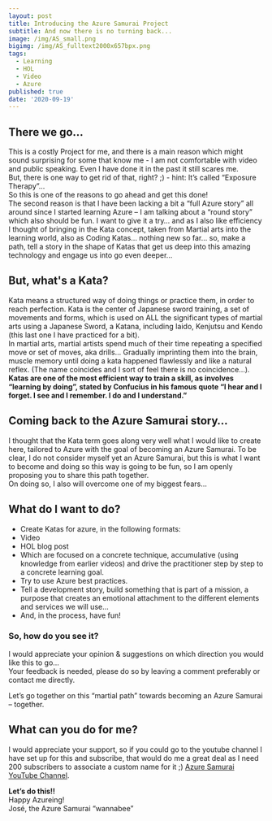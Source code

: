 ```yaml
---
layout: post
title: Introducing the Azure Samurai Project
subtitle: And now there is no turning back...
image: /img/AS_small.png
bigimg: /img/AS_fulltext2000x657bpx.png
tags:
  - Learning
  - HOL
  - Video
  - Azure
published: true
date: '2020-09-19'
---
```

   
## There we go...   
This is a costly Project for me, and there is a main reason which might sound surprising for some that know me - I am not comfortable with video and public speaking. Even I have done it in the past it still scares me.   
But, there is one way to get rid of that, right? ;) - hint: It’s called “Exposure Therapy”…   
So this is one of the reasons to go ahead and get this done!   
The second reason is that I have been lacking a bit a “full Azure story” all around since I started learning Azure – I am talking about a “round story” which also should be fun. 
I want to give it a try… and as I also like efficiency I thought of bringing in the Kata concept, taken from Martial arts into the learning world, also as Coding Katas… nothing new so far… so, make a path, tell a story in the shape of Katas that get us deep into this amazing technology and engage us into go even deeper…   
   
## But, what's a Kata?   
Kata means a structured way of doing things or practice them, in order to reach perfection. Kata is the center of Japanese sword training, a set of movements and forms, which is used on ALL the significant types of martial arts using a Japanese Sword, a Katana, including Iaido, Kenjutsu and Kendo (this last one I have practiced for a bit).   
In martial arts, martial artists spend much of their time repeating a specified move or set of moves, aka drills... Gradually imprinting them into the brain, muscle memory until doing a kata happened flawlessly and like a natural reflex. (The name coincides and I sort of feel there is no coincidence…).   
__Katas are one of the most efficient way to train a skill, as involves “learning by doing”, stated by Confucius in his famous quote “I hear and I forget. I see and I remember. I do and I understand.”__   
   
## Coming back to the Azure Samurai story…   
I thought that the Kata term goes along very well what I would like to create here, tailored to Azure with the goal of becoming an Azure Samurai. 
To be clear, I do not consider myself yet an Azure Samurai, but this is what I want to become and doing so this way is going to be fun, so I am openly proposing you to share this path together.    
On doing so, I also will overcome one of my biggest fears…   
   
## What do I want to do?   
-	Create Katas for azure, in the following formats:   
  - Video   
  -	HOL blog post   
-	Which are focused on a concrete technique, accumulative (using knowledge from earlier videos) and drive the practitioner step by step to a concrete learning goal.   
-	Try to use Azure best practices.   
-	Tell a development story, build something that is part of a mission, a purpose that creates an emotional attachment to the different elements and services we will use…    
-	And, in the process, have fun!   
   
### So, how do you see it?    
I would appreciate your opinion & suggestions on which direction you would like this to go…   
Your feedback is needed, please do so by leaving a comment preferably or contact me directly.   
   
Let’s go together on this “martial path” towards becoming an Azure Samurai – together.   

## What can you do for me?
I would appreciate your support, so if you could go to the youtube channel I have set up for this and subscribe, that would do me a great deal as I need 200 subscribers to associate a custom name for it ;)
[Azure Samurai YouTube Channel](https://www.youtube.com/channel/UCyIlMjwlhR2iokca6btIZng).

**Let’s do this!!**  
Happy Azureing!   
José, the Azure Samurai “wannabee”   
